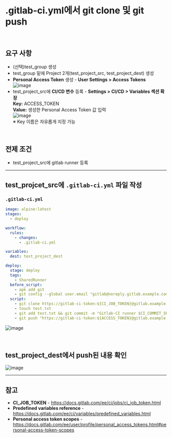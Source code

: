 # .gitlab-ci.yml에서 git clone 및 git push

<br>

## 요구 사항
- (선택)test_group 생성
- test_group 밑에 Project 2개(test_project_src, test_project_dest) 생성
- **Personal Access Token** 생성 - **User Settings > Access Tokens**  
  ![image](https://user-images.githubusercontent.com/46125158/184540080-993fddb7-c012-4c8d-9a8d-def2e9da54e3.png)
- test_project_src에 **CI/CD 변수** 등록 - **Settings > CI/CD > Variables 섹션 확장**  
  **Key:** ACCESS_TOKEN  
  **Value:** 생성한 Personal Access Token 값 입력  
  ![image](https://user-images.githubusercontent.com/46125158/184540248-cb2b1838-37c3-4358-ab17-c22a1d0f7d8a.png)  
  ※ Key 이름은 자유롭게 지정 가능

<br>

## 전제 조건
- test_project_src에 gitlab runner 등록

<hr>

## test_projcet_src에 `.gitlab-ci.yml` 파일 작성

### `.gitlab-ci.yml`
```yaml
image: alpine:latest
stages:
  - deploy

workflow:
  rules:
    - changes:
      - .gitlab-ci.yml

variables:
  dest: test_project_dest

deploy:
  stage: deploy
  tags:
    - SharedRunner
  before_script:
    - apk add git
    - git config --global user.email "gitlab@noreply.gitlab.example.com" && git config --global user.name "gitlab-ci runner"
  script:
    - git clone https://gitlab-ci-token:${CI_JOB_TOKEN}@gitlab.example.com/test_group/$dest.git && cd $dest
    - touch test.txt
    - git add test.txt && git commit -m "Gitlab-CI runner $CI_COMMIT_SHORT_SHA"
    - git push "https://gitlab-ci-token:${ACCESS_TOKEN}@gitlab.example.com/test_group/$dest.git" main
```


![image](https://user-images.githubusercontent.com/46125158/184539983-fc87121f-35a0-4b67-8163-6de086b656f4.png)

<br>

## test_project_dest에서 push된 내용 확인
![image](https://user-images.githubusercontent.com/46125158/184539615-5b4d2932-0acf-40e1-8215-b434d09d93c6.png)

<hr>

## 참고
- **CI_JOB_TOKEN** - https://docs.gitlab.com/ee/ci/jobs/ci_job_token.html
- **Predefined variables reference** - https://docs.gitlab.com/ee/ci/variables/predefined_variables.html
- **Personal access token scopes** - https://docs.gitlab.com/ee/user/profile/personal_access_tokens.html#personal-access-token-scopes
